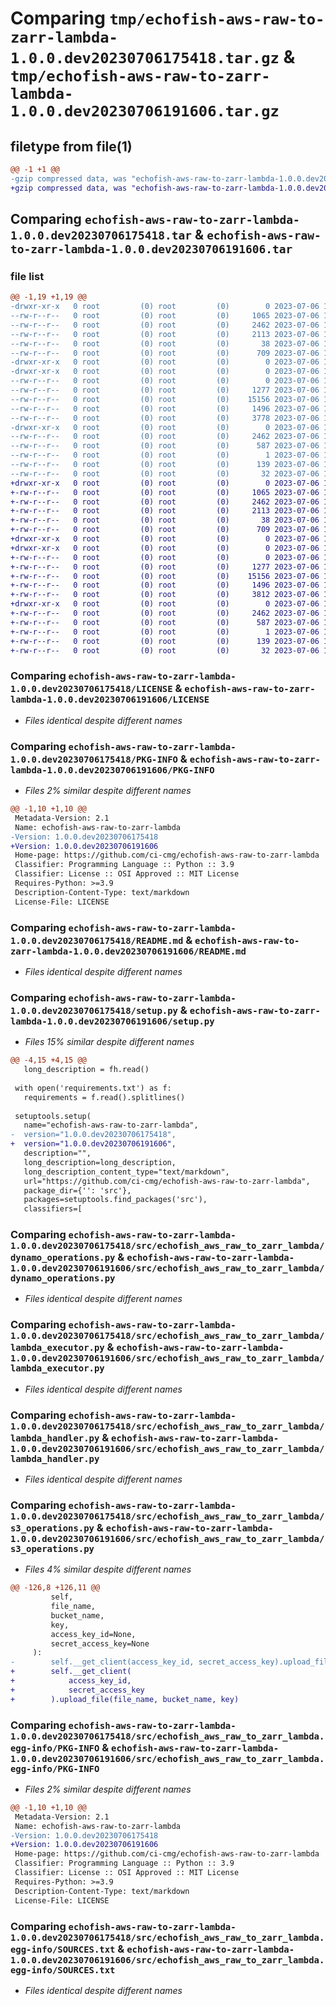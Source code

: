 # Comparing `tmp/echofish-aws-raw-to-zarr-lambda-1.0.0.dev20230706175418.tar.gz` & `tmp/echofish-aws-raw-to-zarr-lambda-1.0.0.dev20230706191606.tar.gz`

## filetype from file(1)

```diff
@@ -1 +1 @@
-gzip compressed data, was "echofish-aws-raw-to-zarr-lambda-1.0.0.dev20230706175418.tar", last modified: Thu Jul  6 17:55:18 2023, max compression
+gzip compressed data, was "echofish-aws-raw-to-zarr-lambda-1.0.0.dev20230706191606.tar", last modified: Thu Jul  6 19:17:06 2023, max compression
```

## Comparing `echofish-aws-raw-to-zarr-lambda-1.0.0.dev20230706175418.tar` & `echofish-aws-raw-to-zarr-lambda-1.0.0.dev20230706191606.tar`

### file list

```diff
@@ -1,19 +1,19 @@
-drwxr-xr-x   0 root         (0) root         (0)        0 2023-07-06 17:55:18.323048 echofish-aws-raw-to-zarr-lambda-1.0.0.dev20230706175418/
--rw-r--r--   0 root         (0) root         (0)     1065 2023-07-06 17:54:13.000000 echofish-aws-raw-to-zarr-lambda-1.0.0.dev20230706175418/LICENSE
--rw-r--r--   0 root         (0) root         (0)     2462 2023-07-06 17:55:18.323048 echofish-aws-raw-to-zarr-lambda-1.0.0.dev20230706175418/PKG-INFO
--rw-r--r--   0 root         (0) root         (0)     2113 2023-07-06 17:54:13.000000 echofish-aws-raw-to-zarr-lambda-1.0.0.dev20230706175418/README.md
--rw-r--r--   0 root         (0) root         (0)       38 2023-07-06 17:55:18.323048 echofish-aws-raw-to-zarr-lambda-1.0.0.dev20230706175418/setup.cfg
--rw-r--r--   0 root         (0) root         (0)      709 2023-07-06 17:55:13.000000 echofish-aws-raw-to-zarr-lambda-1.0.0.dev20230706175418/setup.py
-drwxr-xr-x   0 root         (0) root         (0)        0 2023-07-06 17:55:18.319048 echofish-aws-raw-to-zarr-lambda-1.0.0.dev20230706175418/src/
-drwxr-xr-x   0 root         (0) root         (0)        0 2023-07-06 17:55:18.323048 echofish-aws-raw-to-zarr-lambda-1.0.0.dev20230706175418/src/echofish_aws_raw_to_zarr_lambda/
--rw-r--r--   0 root         (0) root         (0)        0 2023-07-06 17:54:13.000000 echofish-aws-raw-to-zarr-lambda-1.0.0.dev20230706175418/src/echofish_aws_raw_to_zarr_lambda/__init__.py
--rw-r--r--   0 root         (0) root         (0)     1277 2023-07-06 17:54:13.000000 echofish-aws-raw-to-zarr-lambda-1.0.0.dev20230706175418/src/echofish_aws_raw_to_zarr_lambda/dynamo_operations.py
--rw-r--r--   0 root         (0) root         (0)    15156 2023-07-06 17:54:13.000000 echofish-aws-raw-to-zarr-lambda-1.0.0.dev20230706175418/src/echofish_aws_raw_to_zarr_lambda/lambda_executor.py
--rw-r--r--   0 root         (0) root         (0)     1496 2023-07-06 17:54:13.000000 echofish-aws-raw-to-zarr-lambda-1.0.0.dev20230706175418/src/echofish_aws_raw_to_zarr_lambda/lambda_handler.py
--rw-r--r--   0 root         (0) root         (0)     3778 2023-07-06 17:54:13.000000 echofish-aws-raw-to-zarr-lambda-1.0.0.dev20230706175418/src/echofish_aws_raw_to_zarr_lambda/s3_operations.py
-drwxr-xr-x   0 root         (0) root         (0)        0 2023-07-06 17:55:18.323048 echofish-aws-raw-to-zarr-lambda-1.0.0.dev20230706175418/src/echofish_aws_raw_to_zarr_lambda.egg-info/
--rw-r--r--   0 root         (0) root         (0)     2462 2023-07-06 17:55:18.000000 echofish-aws-raw-to-zarr-lambda-1.0.0.dev20230706175418/src/echofish_aws_raw_to_zarr_lambda.egg-info/PKG-INFO
--rw-r--r--   0 root         (0) root         (0)      587 2023-07-06 17:55:18.000000 echofish-aws-raw-to-zarr-lambda-1.0.0.dev20230706175418/src/echofish_aws_raw_to_zarr_lambda.egg-info/SOURCES.txt
--rw-r--r--   0 root         (0) root         (0)        1 2023-07-06 17:55:18.000000 echofish-aws-raw-to-zarr-lambda-1.0.0.dev20230706175418/src/echofish_aws_raw_to_zarr_lambda.egg-info/dependency_links.txt
--rw-r--r--   0 root         (0) root         (0)      139 2023-07-06 17:55:18.000000 echofish-aws-raw-to-zarr-lambda-1.0.0.dev20230706175418/src/echofish_aws_raw_to_zarr_lambda.egg-info/requires.txt
--rw-r--r--   0 root         (0) root         (0)       32 2023-07-06 17:55:18.000000 echofish-aws-raw-to-zarr-lambda-1.0.0.dev20230706175418/src/echofish_aws_raw_to_zarr_lambda.egg-info/top_level.txt
+drwxr-xr-x   0 root         (0) root         (0)        0 2023-07-06 19:17:06.223051 echofish-aws-raw-to-zarr-lambda-1.0.0.dev20230706191606/
+-rw-r--r--   0 root         (0) root         (0)     1065 2023-07-06 19:16:02.000000 echofish-aws-raw-to-zarr-lambda-1.0.0.dev20230706191606/LICENSE
+-rw-r--r--   0 root         (0) root         (0)     2462 2023-07-06 19:17:06.223051 echofish-aws-raw-to-zarr-lambda-1.0.0.dev20230706191606/PKG-INFO
+-rw-r--r--   0 root         (0) root         (0)     2113 2023-07-06 19:16:02.000000 echofish-aws-raw-to-zarr-lambda-1.0.0.dev20230706191606/README.md
+-rw-r--r--   0 root         (0) root         (0)       38 2023-07-06 19:17:06.223051 echofish-aws-raw-to-zarr-lambda-1.0.0.dev20230706191606/setup.cfg
+-rw-r--r--   0 root         (0) root         (0)      709 2023-07-06 19:17:01.000000 echofish-aws-raw-to-zarr-lambda-1.0.0.dev20230706191606/setup.py
+drwxr-xr-x   0 root         (0) root         (0)        0 2023-07-06 19:17:06.219051 echofish-aws-raw-to-zarr-lambda-1.0.0.dev20230706191606/src/
+drwxr-xr-x   0 root         (0) root         (0)        0 2023-07-06 19:17:06.223051 echofish-aws-raw-to-zarr-lambda-1.0.0.dev20230706191606/src/echofish_aws_raw_to_zarr_lambda/
+-rw-r--r--   0 root         (0) root         (0)        0 2023-07-06 19:16:02.000000 echofish-aws-raw-to-zarr-lambda-1.0.0.dev20230706191606/src/echofish_aws_raw_to_zarr_lambda/__init__.py
+-rw-r--r--   0 root         (0) root         (0)     1277 2023-07-06 19:16:02.000000 echofish-aws-raw-to-zarr-lambda-1.0.0.dev20230706191606/src/echofish_aws_raw_to_zarr_lambda/dynamo_operations.py
+-rw-r--r--   0 root         (0) root         (0)    15156 2023-07-06 19:16:02.000000 echofish-aws-raw-to-zarr-lambda-1.0.0.dev20230706191606/src/echofish_aws_raw_to_zarr_lambda/lambda_executor.py
+-rw-r--r--   0 root         (0) root         (0)     1496 2023-07-06 19:16:02.000000 echofish-aws-raw-to-zarr-lambda-1.0.0.dev20230706191606/src/echofish_aws_raw_to_zarr_lambda/lambda_handler.py
+-rw-r--r--   0 root         (0) root         (0)     3812 2023-07-06 19:16:02.000000 echofish-aws-raw-to-zarr-lambda-1.0.0.dev20230706191606/src/echofish_aws_raw_to_zarr_lambda/s3_operations.py
+drwxr-xr-x   0 root         (0) root         (0)        0 2023-07-06 19:17:06.223051 echofish-aws-raw-to-zarr-lambda-1.0.0.dev20230706191606/src/echofish_aws_raw_to_zarr_lambda.egg-info/
+-rw-r--r--   0 root         (0) root         (0)     2462 2023-07-06 19:17:06.000000 echofish-aws-raw-to-zarr-lambda-1.0.0.dev20230706191606/src/echofish_aws_raw_to_zarr_lambda.egg-info/PKG-INFO
+-rw-r--r--   0 root         (0) root         (0)      587 2023-07-06 19:17:06.000000 echofish-aws-raw-to-zarr-lambda-1.0.0.dev20230706191606/src/echofish_aws_raw_to_zarr_lambda.egg-info/SOURCES.txt
+-rw-r--r--   0 root         (0) root         (0)        1 2023-07-06 19:17:06.000000 echofish-aws-raw-to-zarr-lambda-1.0.0.dev20230706191606/src/echofish_aws_raw_to_zarr_lambda.egg-info/dependency_links.txt
+-rw-r--r--   0 root         (0) root         (0)      139 2023-07-06 19:17:06.000000 echofish-aws-raw-to-zarr-lambda-1.0.0.dev20230706191606/src/echofish_aws_raw_to_zarr_lambda.egg-info/requires.txt
+-rw-r--r--   0 root         (0) root         (0)       32 2023-07-06 19:17:06.000000 echofish-aws-raw-to-zarr-lambda-1.0.0.dev20230706191606/src/echofish_aws_raw_to_zarr_lambda.egg-info/top_level.txt
```

### Comparing `echofish-aws-raw-to-zarr-lambda-1.0.0.dev20230706175418/LICENSE` & `echofish-aws-raw-to-zarr-lambda-1.0.0.dev20230706191606/LICENSE`

 * *Files identical despite different names*

### Comparing `echofish-aws-raw-to-zarr-lambda-1.0.0.dev20230706175418/PKG-INFO` & `echofish-aws-raw-to-zarr-lambda-1.0.0.dev20230706191606/PKG-INFO`

 * *Files 2% similar despite different names*

```diff
@@ -1,10 +1,10 @@
 Metadata-Version: 2.1
 Name: echofish-aws-raw-to-zarr-lambda
-Version: 1.0.0.dev20230706175418
+Version: 1.0.0.dev20230706191606
 Home-page: https://github.com/ci-cmg/echofish-aws-raw-to-zarr-lambda
 Classifier: Programming Language :: Python :: 3.9
 Classifier: License :: OSI Approved :: MIT License
 Requires-Python: >=3.9
 Description-Content-Type: text/markdown
 License-File: LICENSE
```

### Comparing `echofish-aws-raw-to-zarr-lambda-1.0.0.dev20230706175418/README.md` & `echofish-aws-raw-to-zarr-lambda-1.0.0.dev20230706191606/README.md`

 * *Files identical despite different names*

### Comparing `echofish-aws-raw-to-zarr-lambda-1.0.0.dev20230706175418/setup.py` & `echofish-aws-raw-to-zarr-lambda-1.0.0.dev20230706191606/setup.py`

 * *Files 15% similar despite different names*

```diff
@@ -4,15 +4,15 @@
   long_description = fh.read()
 
 with open('requirements.txt') as f:
   requirements = f.read().splitlines()
 
 setuptools.setup(
   name="echofish-aws-raw-to-zarr-lambda",
-  version="1.0.0.dev20230706175418",
+  version="1.0.0.dev20230706191606",
   description="",
   long_description=long_description,
   long_description_content_type="text/markdown",
   url="https://github.com/ci-cmg/echofish-aws-raw-to-zarr-lambda",
   package_dir={'': 'src'},
   packages=setuptools.find_packages('src'),
   classifiers=[
```

### Comparing `echofish-aws-raw-to-zarr-lambda-1.0.0.dev20230706175418/src/echofish_aws_raw_to_zarr_lambda/dynamo_operations.py` & `echofish-aws-raw-to-zarr-lambda-1.0.0.dev20230706191606/src/echofish_aws_raw_to_zarr_lambda/dynamo_operations.py`

 * *Files identical despite different names*

### Comparing `echofish-aws-raw-to-zarr-lambda-1.0.0.dev20230706175418/src/echofish_aws_raw_to_zarr_lambda/lambda_executor.py` & `echofish-aws-raw-to-zarr-lambda-1.0.0.dev20230706191606/src/echofish_aws_raw_to_zarr_lambda/lambda_executor.py`

 * *Files identical despite different names*

### Comparing `echofish-aws-raw-to-zarr-lambda-1.0.0.dev20230706175418/src/echofish_aws_raw_to_zarr_lambda/lambda_handler.py` & `echofish-aws-raw-to-zarr-lambda-1.0.0.dev20230706191606/src/echofish_aws_raw_to_zarr_lambda/lambda_handler.py`

 * *Files identical despite different names*

### Comparing `echofish-aws-raw-to-zarr-lambda-1.0.0.dev20230706175418/src/echofish_aws_raw_to_zarr_lambda/s3_operations.py` & `echofish-aws-raw-to-zarr-lambda-1.0.0.dev20230706191606/src/echofish_aws_raw_to_zarr_lambda/s3_operations.py`

 * *Files 4% similar despite different names*

```diff
@@ -126,8 +126,11 @@
         self,
         file_name,
         bucket_name,
         key,
         access_key_id=None,
         secret_access_key=None
     ):
-        self.__get_client(access_key_id, secret_access_key).upload_file(file_name, bucket_name, key)
+        self.__get_client(
+            access_key_id,
+            secret_access_key
+        ).upload_file(file_name, bucket_name, key)
```

### Comparing `echofish-aws-raw-to-zarr-lambda-1.0.0.dev20230706175418/src/echofish_aws_raw_to_zarr_lambda.egg-info/PKG-INFO` & `echofish-aws-raw-to-zarr-lambda-1.0.0.dev20230706191606/src/echofish_aws_raw_to_zarr_lambda.egg-info/PKG-INFO`

 * *Files 2% similar despite different names*

```diff
@@ -1,10 +1,10 @@
 Metadata-Version: 2.1
 Name: echofish-aws-raw-to-zarr-lambda
-Version: 1.0.0.dev20230706175418
+Version: 1.0.0.dev20230706191606
 Home-page: https://github.com/ci-cmg/echofish-aws-raw-to-zarr-lambda
 Classifier: Programming Language :: Python :: 3.9
 Classifier: License :: OSI Approved :: MIT License
 Requires-Python: >=3.9
 Description-Content-Type: text/markdown
 License-File: LICENSE
```

### Comparing `echofish-aws-raw-to-zarr-lambda-1.0.0.dev20230706175418/src/echofish_aws_raw_to_zarr_lambda.egg-info/SOURCES.txt` & `echofish-aws-raw-to-zarr-lambda-1.0.0.dev20230706191606/src/echofish_aws_raw_to_zarr_lambda.egg-info/SOURCES.txt`

 * *Files identical despite different names*

